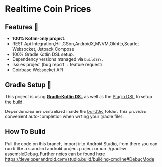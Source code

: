 # Realtime Coin Prices

## Features 🎨

- **100% Kotlin-only project**.
- REST Api Integration,Hilt,GSon,AndroidX,MVVM,Okhttp,Scarlet Websocket, Jetpack Compose
- 100% Gradle Kotlin DSL setup.
- Dependency versions managed via `buildSrc`.
- Issues project (bug report + feature request)
- Coinbase Websocket API



## Gradle Setup 🐘

This project is using [**Gradle Kotlin DSL**](https://docs.gradle.org/current/userguide/kotlin_dsl.html) as well as the [Plugin DSL](https://docs.gradle.org/current/userguide/plugins.html#sec:plugins_block) to setup the build.

Dependencies are centralized inside the [buildSrc](buildSrc/src/main/java) folder. This provides convenient auto-completion when writing your gradle files.

## How To Build
Pull the code on this branch, import into Android Studio, from there you can run it like a standard
android project project or run ./gradlew assembleDebug. Further notes can be found here https://developer.android.com/studio/build/building-cmdline#DebugMode
